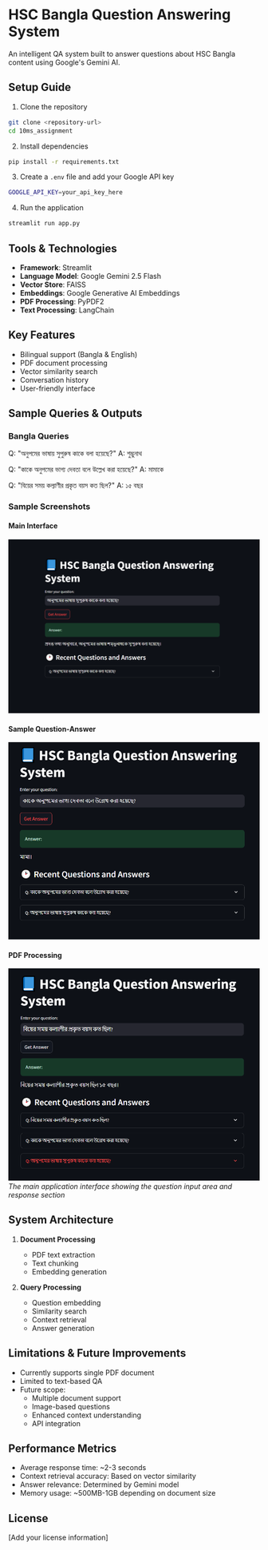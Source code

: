 # HSC Bangla Question Answering System

An intelligent QA system built to answer questions about HSC Bangla content using Google's Gemini AI.

## Setup Guide

1. Clone the repository
```bash
git clone <repository-url>
cd 10ms_assignment
```

2. Install dependencies
```bash
pip install -r requirements.txt
```

3. Create a `.env` file and add your Google API key
```bash
GOOGLE_API_KEY=your_api_key_here
```

4. Run the application
```bash
streamlit run app.py
```

## Tools & Technologies

- **Framework**: Streamlit
- **Language Model**: Google Gemini 2.5 Flash
- **Vector Store**: FAISS
- **Embeddings**: Google Generative AI Embeddings
- **PDF Processing**: PyPDF2
- **Text Processing**: LangChain

## Key Features

- Bilingual support (Bangla & English)
- PDF document processing
- Vector similarity search
- Conversation history
- User-friendly interface

## Sample Queries & Outputs

### Bangla Queries
Q: "অনুপমের ভাষায় সুপুরুষ কাকে বলা হয়েছে?"
A: শুম্ভুনাথ

Q: "কাকে অনুপমের ভাগ্য দেবতা বলে উল্লেখ করা হয়েছে?"
A: মামাকে

Q: "বিয়ের সময় কল্যাণীর প্রকৃত বয়স কত ছিল?"
A: ১৫ বছর

### Sample Screenshots

#### Main Interface
![Main Interface](./assets/image.png)

#### Sample Question-Answer
![Main Interface](./assets/image-1.png)

#### PDF Processing
![Main Interface](./assets/image-2.png)
*The main application interface showing the question input area and response section*


## System Architecture

1. **Document Processing**
   - PDF text extraction
   - Text chunking
   - Embedding generation

2. **Query Processing**
   - Question embedding
   - Similarity search
   - Context retrieval
   - Answer generation

## Limitations & Future Improvements

- Currently supports single PDF document
- Limited to text-based QA
- Future scope:
  - Multiple document support
  - Image-based questions
  - Enhanced context understanding
  - API integration

## Performance Metrics

- Average response time: ~2-3 seconds
- Context retrieval accuracy: Based on vector similarity
- Answer relevance: Determined by Gemini model
- Memory usage: ~500MB-1GB depending on document size

## License

[Add your license information]

